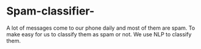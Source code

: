# Spam-classifier-
A lot of messages come to our phone daily and most of them are spam. To make easy for us to classify them as spam or not. We use NLP to classify them. 
